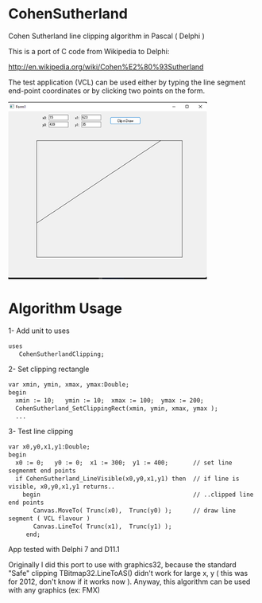 # CohenSutherland
Cohen Sutherland line clipping algorithm in Pascal ( Delphi )

This is a port of C code from Wikipedia to Delphi:  

   http://en.wikipedia.org/wiki/Cohen%E2%80%93Sutherland

The test application (VCL) can be used either by typing the line segment end-point coordinates or by clicking two points on the form.

![Test app shot](TespAppShot.png)

# Algorithm Usage 

1- Add unit to uses

    uses                           
       CohenSutherlandClipping;

2- Set clipping rectangle

    var xmin, ymin, xmax, ymax:Double;
    begin
      xmin := 10;   ymin := 10;  xmax := 100;  ymax := 200; 
      CohenSutherland_SetClippingRect(xmin, ymin, xmax, ymax ); 
      ...
    
3- Test line clipping

    var x0,y0,x1,y1:Double;
    begin
      x0 := 0;   y0 := 0;  x1 := 300;  y1 := 400;       // set line segmenmt end points
      if CohenSutherland_LineVisible(x0,y0,x1,y1) then  // if line is visible, x0,y0,x1,y1 returns.. 
        begin                                           // ..clipped line end points
           Canvas.MoveTo( Trunc(x0),  Trunc(y0) );      // draw line segment ( VCL flavour ) 
           Canvas.LineTo( Trunc(x1),  Trunc(y1) );
         end;
    
App tested with Delphi 7 and D11.1

Originally I did this port to use with graphics32, because the standard "Safe" clipping TBitmap32.LineToAS() didn't work for large x, y ( this was for 2012, don't know if it works now ). Anyway, this algorithm can be used with any graphics (ex: FMX) 


